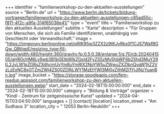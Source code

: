 +++
identifier = "familienworkshop-zu-den-aktuellen-ausstellungen"
source = "Berlin.de"
url = "https://www.berlin.de/tickets/bildung-vortraege/familienworkshop-zu-den-aktuellen-ausstellungen-c85ad55c-f811-4f2c-a9fa-314f65036e41/"
type = "event"
title = "Familienworkshop zu den aktuellen Ausstellungen"
subtitle = "Karte"
description = "Für Gruppen von Menschen, die sich als Familie identifizieren, unabhängig von Geschlecht oder Verwandtschaft."
image = "https://imgproxy.berlinonline.net/pRlK95w3ZZX2z9tKJyRks0f1CJS7WafBGQw_QBtIqpE/resizing_type:fill-down/width:480/height:360/gravity:fp:0.5:0.38/enlarge:1/q:70/cb:2024041505/aHR0cHM6Ly9wb3B1bGEtbWlkZGxld2FyZS5zMy5hbWF6b25hd3MuY29tL2JvLW1pZGRsZXdhcmUvYm8uYmRlX2NoYW5uZWwuZXZlbnQvaW1hZ2VzLzExNC8xOTZmZWI4ZS00ZDRiLWY1MzEtYWI3Mi0xZjlhM2I1YjJlNzYuanBn.jpg"
image_bucket = "https://storage.googleapis.com/fem-readup.appspot.com/familienworkshop-zu-den-aktuellen-ausstellungen.webp"
start_date = "2024-02-18T15:00:00.000"
end_date = "2024-02-18T15:00:00.000"
category = "Bildung & Vorträge"
organizer = "Kindl - Zentrum für zeitgenössische Kunst"
updated = "2024-04-15T03:04:50.000"
languages = []
[contact]
[location]
location_street = "Am Sudhaus 3"
location_city = " 12053 Berlin-Neukölln"
+++